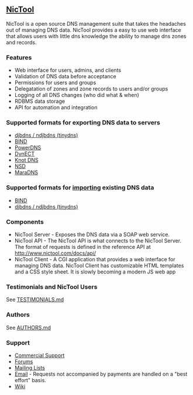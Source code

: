 ## [NicTool](http://www.nictool.com)

NicTool is a open source DNS management suite that takes the headaches out of managing DNS data.  NicTool provides a easy to use web interface that allows users with little dns knowledge the ability to manage dns zones and records.

### Features

* Web interface for users, admins, and clients
* Validation of DNS data before acceptance
* Permissions for users and groups
* Delegatation of zones and zone records to users and/or groups
* Logging of all DNS changes (who did what & when)
* RDBMS data storage
* API for automation and integration

### Supported formats for exporting DNS data to servers

* [djbdns / ndjbdns (tinydns)](https://github.com/nictool/NicTool/wiki/Export-to-tinydns)
* [BIND](https://github.com/nictool/NicTool/wiki/Export-to-BIND)
* [PowerDNS](https://github.com/nictool/NicTool/wiki/Export-to-PowerDNS)
* [DynECT](https://github.com/nictool/NicTool/wiki/Export-to-DynECT-Managed-DNS)
* [Knot DNS](https://github.com/nictool/NicTool/wiki/Install-Knot)
* [NSD](https://github.com/nictool/NicTool/wiki/Install-NSD)
* [MaraDNS](https://github.com/nictool/NicTool/wiki/Install-MaraDNS)

### Supported formats for [importing](https://github.com/nictool/NicTool/wiki/Imports) existing DNS data

* [BIND](https://github.com/nictool/NicTool/wiki/Import-from-BIND)
* [djbdns / ndjbdns (tinydns)](https://github.com/nictool/NicTool/wiki/Import-from-tinydns)

### Components

* NicTool Server - Exposes the DNS data via a SOAP web service.
* NicTool API - The NicTool API is what connects to the NicTool Server. The format of requests is defined in the reference API at http://www.nictool.com/docs/api/
* NicTool Client - A CGI application that provides a web interface for managing DNS data. NicTool Client has customizable HTML templates and a CSS style sheet. It is slowly becoming a modern JS web app

### Testimonials and NicTool Users

See
[TESTIMONIALS.md](https://github.com/nictool/NicTool/blob/master/TESTIMONIALS.md)

### Authors

See [AUTHORS.md](https://github.com/nictool/NicTool/blob/master/AUTHORS.md)

### Support

* [Commercial Support](http://www.tnpi.net/cart/index.php/categories/nictool)
* [Forums](http://www.tnpi.net/support/forums/index.php/board,10.0.html)
* [Mailing Lists](https://mail.theartfarm.com/list-archives/?1)
* [Email](mailto:support@nictool.com) - Requests not accompanied by payments are handled on a "best effort" basis.
* [Wiki](https://github.com/nictool/NicTool/wiki)
